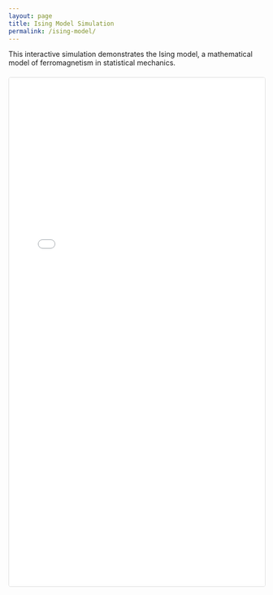 ```yaml
---
layout: page
title: Ising Model Simulation
permalink: /ising-model/
---
```


<div style="margin-bottom: 20px;">
  <p>This interactive simulation demonstrates the Ising model, a mathematical model of ferromagnetism in statistical mechanics.</p>
</div>

<div style="position: relative; padding-bottom: 10px;">
  <iframe 
    src="{{ '/assets/js/ising-model-standalone.html' | relative_url }}" 
    style="width: 100%; height: 1000px; border: 1px solid #ddd; border-radius: 4px;"
    title="Ising Model Simulation"
    frameborder="0">
  </iframe>
</div>
